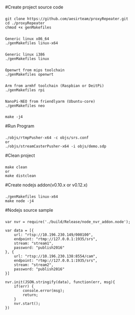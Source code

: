 #Create project source code
###
    git clone https://github.com/aesirteam/proxyRepeater.git
    cd ./proxyRepeater
    chmod +x genMakefiles
###
    Generic linux x86_64
    ./genMakefiles linux-x64
###
    Generic linux i386
    ./genMakefiles linux
###
    Openwrt from mips toolchain
    ./genMakefiles openwrt
###
    Arm from armhf toolchain (Raspbian or DeitPi)
    ./genMakefiles rpi
###
    NanoPi-NEO from friendlyarm (Ubuntu-core)
    ./genMakefiles neo
###
    make -j4
#Run Program
###
    ./objs/rtmpPusher-x64 -c objs/srs.conf
    or
    ./objs/streamCasterPusher-x64 -i objs/demo.sdp
#Clean project
###
    make clean
    or
    make distclean
#Create nodejs addon(v0.10.x or v0.12.x)
###
    ./genMakefiles linux-x64
    make node -j4
#Nodejs source sample
###
    var nvr = require('./build/Release/node_nvr_addon.node');
    
    var data = [{
        url: "rtsp://10.196.230.149/000100",
        endpoint: "rtmp://127.0.0.1:1935/srs",
        stream: "stream1",
        password: "publish2016"
    }, {
        url: "rtsp://10.196.230.138:8554/cam",
        endpoint: "rtmp://127.0.0.1:1935/srs",
        stream: "stream2",
        password: "publish2016"
    }]
    
    nvr.init(JSON.stringify(data), function(err, msg){
        if(err) {
            console.error(msg);
            return;
        } 
        nvr.start();
    })
